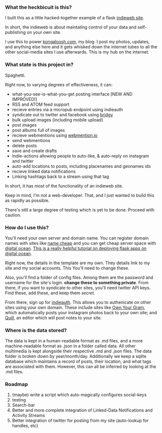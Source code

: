 ### What the heckbicuit is this?

I built this as a little hacked-together example of a flask [indieweb site](http://indiewebcamp.com/). 

In short, the indieweb is about maintating control of your data and self-publishing on your own site.

I use this to power [kongaloosh.com](http://kongaloosh.com), my blog. I post my photos, updates, and anything else here and it gets whisked down the internet tubes to all the other social-media sites I use afterwards. This is my hub on the internet.

### What state is this project in?

Spaghetti. 

Right now, to varying degrees of effectiveness, it can:
  
  * what-you-see-is-what-you-get posting interface [NEW AND IMPROVED!]
  * RSS and ATOM feed support
  * recieve entries via a micropub endpoint using indieauth
  * syndicate out to twitter and facebook using [bridgy](https://brid.gy/)
  * bulk upload images (including mobile upload)
  * post images
  * post albums full of images
  * recieve webmentions using [webmention.io](https://webmention.io/)
  * send webmentions
  * delete posts
  * save and create drafts
  * Indie-actions allowing people to auto-like, & auto-reply on instagram and twitter
  * auto-add locations to posts, including placenames and geonames ids
  * recieve linked data notifications
  * Linking hashtags back to a stream using that tag



In short, it has most of the functionality of an indieweb site. 

Keep in mind, I'm not a web-developer. That, and I just wanted to build this as rapidly as possible. 

There's still a large degree of testing which is yet to be done. Proceed with caution. 

### How do I use this?

You'll need your own server and domain name. You can register domain names with sites like [name cheap](https://www.namecheap.com/) and you can get cheap server space with [digital ocean](https://www.digitalocean.com/). [This is a really helpful tutorial on deploying flask apps on digital ocean](http://blog.marksteve.com/deploy-a-flask-application-inside-a-digitalocean-droplet).

Right now, the details in the template are my own. They details link to my site and my social accounts. This You'll need to change these.

Also, you'll find a folder of config files. Among them are the password and username for the site's login. **change these to something private**. From there, if you want to syndicate to other sites, you'll need twitter API keys. Find these, add these, and keep them *secret*.

From there, sign up for [indieauth](https://indieauth.com/). This allows you to authenicate on other sites using your own domain. These include sites like [Own Your Gram](https://ownyourgram.com/), which automatically posts your instagram photos back to your own site; and [Quill](http://quill.p3k.io/), an editor which will post notes to your site.

### Where is the data stored?

The data is kept in a human-readable format as .md files, and a more machine-readable format as .json in a folder called data. All other multimedia is kept alongside their respective .md and .json files. The data folder is broken down by year/month/day. Additionally we keep a sqlite database which maintains a record of posts, their location, and what tags are associated with them. However, this can all be inferred by looking at the .md files.

### Roadmap

1. (maybe) write a script which auto-magically configures social-keys
2. testing
3. Search-bar
4. Better and more complete integration of Linked-Data Notifications and Activity Streams
5. Better integration of twitter for posting from my site (auto-lookup for handles, etc)
